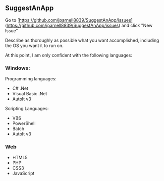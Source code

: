## SuggestAnApp
Go to [https://github.com/jparnell8839/SuggestAnApp/issues] (https://github.com/jparnell8839/SuggestAnApp/issues) and click "New Issue"

Describe as thoroughly as possible what you want accomplished, including the OS you want it to run on.

At this point, I am only confident with the following languages:

### Windows:

Programming languages:

- C# .Net
- Visual Basic .Net
- AutoIt v3

Scripting Languages:
- VBS
- PowerShell
- Batch
- AutoIt v3


### Web

- HTML5
- PHP
- CSS3
- JavaScript
